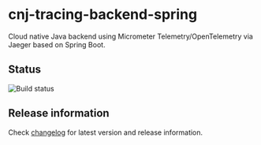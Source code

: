 # cnj-tracing-backend-spring

Cloud native Java backend using Micrometer Telemetry/OpenTelemetry via Jaeger based on Spring Boot.

## Status

![Build status](https://codebuild.eu-west-1.amazonaws.com/badges?uuid=eyJlbmNyeXB0ZWREYXRhIjoiLzNFNml2UG5qTi9DR1Y4dkFIUnNPMnhRbjA1UVpJbmpiZDNPYlc1TFEvYjltSDdyUnBEMUJKV3l5bFI2Q0VxM2JmREgzK3Jjd0Z1WEdXSHFJOUNOZ2U4PSIsIml2UGFyYW1ldGVyU3BlYyI6IkZrN0g5SXVydk4xTDB1M3UiLCJtYXRlcmlhbFNldFNlcmlhbCI6MX0%3D&branch=main)

## Release information

Check [changelog](changelog.md) for latest version and release information.

